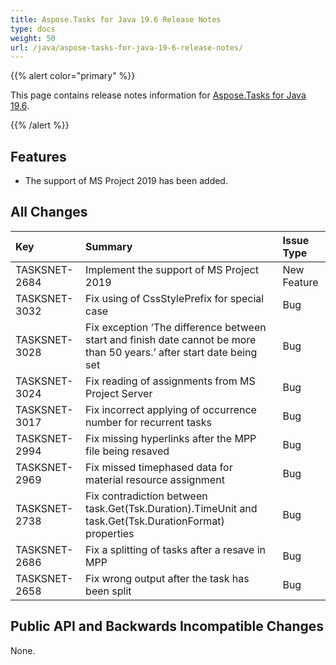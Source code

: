 ```yaml
---
title: Aspose.Tasks for Java 19.6 Release Notes
type: docs
weight: 50
url: /java/aspose-tasks-for-java-19-6-release-notes/
---
```


{{% alert color="primary" %}} 

This page contains release notes information for [Aspose.Tasks for Java 19.6](https://downloads.aspose.com/tasks/java/new-releases/aspose.tasks-for-java-19.6/).

{{% /alert %}} 


## **Features**
- The support of MS Project 2019 has been added.
## **All Changes**

|**Key**|**Summary**|**Issue Type**|
| :- | :- | :- |
|TASKSNET-2684|Implement the support of MS Project 2019|New Feature|
|TASKSNET-3032|Fix using of CssStylePrefix for special case|Bug|
|TASKSNET-3028|Fix exception ‘The difference between start and finish date cannot be more than 50 years.’ after start date being set|Bug|
|TASKSNET-3024|Fix reading of assignments from MS Project Server|Bug|
|TASKSNET-3017|Fix incorrect applying of occurrence number for recurrent tasks|Bug|
|TASKSNET-2994|Fix missing hyperlinks after the MPP file being resaved|Bug|
|TASKSNET-2969|Fix missed timephased data for material resource assignment|Bug|
|TASKSNET-2738|Fix contradiction between task.Get(Tsk.Duration).TimeUnit and task.Get(Tsk.DurationFormat) properties|Bug|
|TASKSNET-2686|Fix a splitting of tasks after a resave in MPP|Bug|
|TASKSNET-2658|Fix wrong output after the task has been split|Bug|

## **Public API and Backwards Incompatible Changes**
None.
